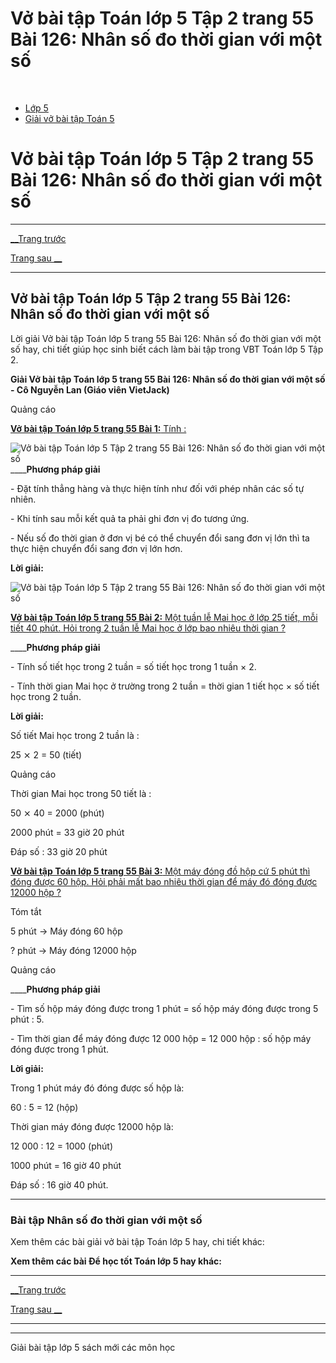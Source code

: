 # Vở bài tập Toán lớp 5 Tập 2 trang 55 Bài 126: Nhân số đo thời gian với một số

﻿

  * [Lớp 5](https://vietjack.com/series/lop-5.jsp)
  * [Giải vở bài tập Toán 5](https://vietjack.com/giai-vo-bai-tap-toan-5/index.jsp)



# Vở bài tập Toán lớp 5 Tập 2 trang 55 Bài 126: Nhân số đo thời gian với một số

* * *

[__Trang trước](https://vietjack.com/giai-vo-bai-tap-toan-5/bai-125-luyen-tap.jsp)

[Trang sau __](https://vietjack.com/giai-vo-bai-tap-toan-5/bai-127-chia-so-do-thoi-gian-voi-mot-so.jsp)

* * *

## Vở bài tập Toán lớp 5 Tập 2 trang 55 Bài 126: Nhân số đo thời gian với một số

Lời giải Vở bài tập Toán lớp 5 trang 55 Bài 126: Nhân số đo thời gian với một số hay, chi tiết giúp học sinh biết cách làm bài tập trong VBT Toán lớp 5 Tập 2.

**Giải Vở bài tập Toán lớp 5 trang 55 Bài 126: Nhân số đo thời gian với một số - Cô Nguyễn Lan (Giáo viên VietJack)**

Quảng cáo

[**Vở bài tập Toán lớp 5 trang 55 Bài 1:** Tính : ](https://vietjack.com/giai-vo-bai-tap-toan-5/bai-1-trang-55-vbt-toan-5-tap-2.jsp)

![Vở bài tập Toán lớp 5 Tập 2 trang 55 Bài 126: Nhân số đo thời gian với một số](https://vietjack.com/giai-vo-bai-tap-toan-5/images/bai-1-trang-55-vbt-toan-5-tap-2.PNG) ____**Phương pháp giải**

\- Đặt tính thẳng hàng và thực hiện tính như đối với phép nhân các số tự nhiên.

\- Khi tính sau mỗi kết quả ta phải ghi đơn vị đo tương ứng.

\- Nếu số đo thời gian ở đơn vị bé có thể chuyển đổi sang đơn vị lớn thì ta thực hiện chuyển đổi sang đơn vị lớn hơn.

**Lời giải:**

![Vở bài tập Toán lớp 5 Tập 2 trang 55 Bài 126: Nhân số đo thời gian với một số](https://vietjack.com/giai-vo-bai-tap-toan-5/images/bai-1-trang-55-vbt-toan-5-tap-2-1.PNG)

[**Vở bài tập Toán lớp 5 trang 55 Bài 2:** Một tuần lễ Mai học ở lớp 25 tiết, mỗi tiết 40 phút. Hỏi trong 2 tuần lễ Mai học ở lớp bao nhiêu thời gian ?](https://vietjack.com/giai-vo-bai-tap-toan-5/bai-2-trang-55-vbt-toan-5-tap-2.jsp)

____**Phương pháp giải**

\- Tính số tiết học trong 2 tuần = số tiết học trong 1 tuần × 2.

\- Tính thời gian Mai học ở trường trong 2 tuần = thời gian 1 tiết học × số tiết học trong 2 tuần.

**Lời giải:**

Số tiết Mai học trong 2 tuần là :

25 ⨯ 2 = 50 (tiết)

Quảng cáo

Thời gian Mai học trong 50 tiết là :

50 ⨯ 40 = 2000 (phút)

2000 phút = 33 giờ 20 phút

Đáp số : 33 giờ 20 phút

[**Vở bài tập Toán lớp 5 trang 55 Bài 3:** Một máy đóng đồ hộp cứ 5 phút thì đóng được 60 hộp. Hỏi phải mất bao nhiêu thời gian để máy đó đóng được 12000 hộp ?](https://vietjack.com/giai-vo-bai-tap-toan-5/bai-3-trang-55-vbt-toan-5-tap-2.jsp)

Tóm tắt

5 phút → Máy đóng 60 hộp

? phút → Máy đóng 12000 hộp

Quảng cáo

____**Phương pháp giải**

\- Tìm số hộp máy đóng được trong 1 phút = số hộp máy đóng được trong 5 phút : 5.

\- Tìm thời gian để máy đóng được 12 000 hộp = 12 000 hộp : số hộp máy đóng được trong 1 phút.

**Lời giải:**

Trong 1 phút máy đó đóng được số hộp là: 

60 : 5 = 12 (hộp)

Thời gian máy đóng được 12000 hộp là:

12 000 : 12 = 1000 (phút)

1000 phút = 16 giờ 40 phút

Đáp số : 16 giờ 40 phút.

* * *

### **Bài tập Nhân số đo thời gian với một số**

Xem thêm các bài giải vở bài tập Toán lớp 5 hay, chi tiết khác:

**Xem thêm các bài Để học tốt Toán lớp 5 hay khác:**

* * *

[__Trang trước](https://vietjack.com/giai-vo-bai-tap-toan-5/bai-125-luyen-tap.jsp)

[Trang sau __](https://vietjack.com/giai-vo-bai-tap-toan-5/bai-127-chia-so-do-thoi-gian-voi-mot-so.jsp)

* * *

* * *

Giải bài tập lớp 5 sách mới các môn học
